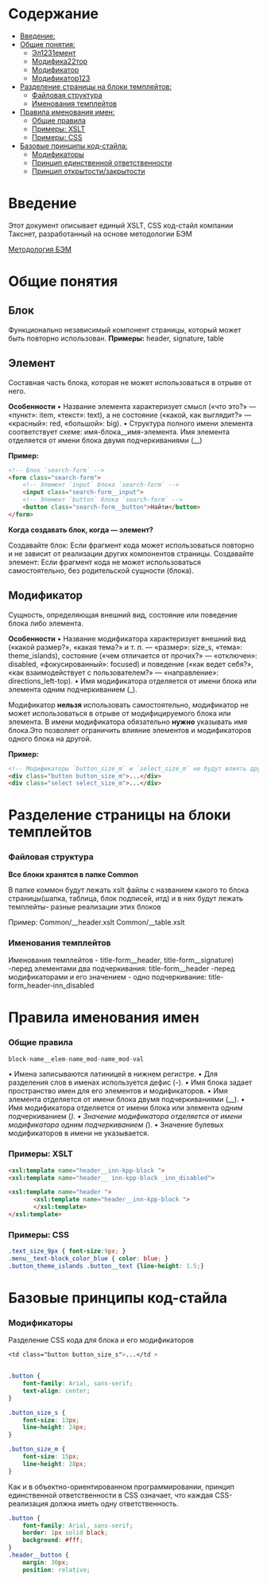 # Содержание
- [Введение:](#user-content-Введение)
- [Общие понятия:](#user-content-Общие-понятия)
    - [Эл1231емент](#user-content-Элемент)
    - [Модифика22тор](#user-content-Модификатор) 
    - [Модификатор](#user-content-Модификатор)
    - [Модификатор123](#user-content-Модификатор)
- [Разделение страницы на блоки темплейтов:](#user-content-Разделение-страницы-на-блоки-темплейтов)
    - [Файловая структура](#user-content-Элементы-типов-type-members)
    - [Именования темплейтов](#user-content-Именования-темплейтов)
- [Правила именования имен:](#user-content-Правила-именования-имен)
    - [Общие правила](#user-content-Общие-правила)
    - [Примеры: XSLT](#user-content-Примеры:-XSLT)
    - [Примеры: CSS](#user-content-Примеры:-CSS)
- [Базовые принципы код-стайла:](#user-content-Базовые-принципы-код-стайла)
    - [Модификаторы](#user-content-Модификаторы)
    - [Принцип единственной ответственности](#user-content-Принцип-единственной-ответственности)
    - [Принцип открытости/закрытости](#user-content-Принцип-открытости/закрытости)
    
# Введение

Этот документ описывает единый XSLT, CSS код-стайл  компании Такснет, разработанный на основе методологии БЭМ

[Методология БЭМ](https://ru.bem.info/methodology/)

# Общие понятия
## Блок
Функционально независимый компонент страницы, который может быть повторно использован. 
**Примеры:**  header, signature, table


## Элемент

Составная часть блока, которая не может использоваться в отрыве от него.

**Особенности**
  •	Название элемента характеризует смысл («что это?» — «пункт»: item, «текст»: text), а не состояние («какой, как выглядит?» — «красный»: red, «большой»: big).
  •	Структура полного имени элемента соответствует схеме: имя-блока__имя-элемента. Имя элемента отделяется от имени блока двумя подчеркиваниями (__)

  **Пример:**

```html
<!-- Блок `search-form` -->
<form class="search-form">
    <!-- Элемент `input` блока `search-form` -->
    <input class="search-form__input">
    <!-- Элемент `button` блока `search-form` -->
    <button class="search-form__button">Найти</button>
</form>

```

**Когда создавать блок, когда — элемент?**

   Создавайте блок: Если фрагмент кода может использоваться повторно и не зависит от реализации других компонентов страницы.
   Создавайте элемент:  Если фрагмент кода не может использоваться самостоятельно, без родительской сущности (блока).


## Модификатор

Cущность, определяющая внешний вид, состояние или поведение блока либо элемента.

**Особенности**
  •	Название модификатора характеризует внешний вид («какой размер?», «какая тема?» и т. п. — «размер»: size_s, «тема»: theme_islands), состояние («чем отличается от прочих?» — «отключен»: disabled, «фокусированный»: focused) и поведение («как ведет себя?», «как взаимодействует с пользователем?» — «направление»: directions_left-top).
  •	Имя модификатора отделяется от имени блока или элемента одним подчеркиванием (_).



Модификатор **нельзя** использовать самостоятельно, модификатор не может использоваться в отрыве от модифицируемого блока или элемента. 
В имени модификатора обязательно **нужно** указывать имя блока.Это позволяет ограничить влияние элементов и модификаторов одного блока на другой.

**Пример:**

```html
<!-- Модификаторы `button_size_m` и `select_size_m` не будут влиять друг на друга. -->
<div class="button button_size_m">...</div>
<div class="select select_size_m">...</div>


```


# Разделение страницы на блоки темплейтов
### Файловая структура

**Все блоки хранятся в папке Common**

В папке коммон будут лежать xslt файлы с названием какого то блока страницы(шапка, таблица, блок подписей, итд) и в них будут лежать темплейты- разные реализации этих блоков

Пример:
Common/__header.xslt
Common/__table.xslt


### Именования темплейтов

Именования темплейтов - title-form__header, title-form__signature)
-перед элементами два подчеркивания: title-form__header
-перед модификаторами и его значением - одно подчеркивание: title-form_header-inn_disabled

# Правила именования имен
### Общие правила

```csharp
block-name__elem-name_mod-name_mod-val

```

•	Имена записываются латиницей в нижнем регистре.
•	Для разделения слов в именах используется дефис (-).
•	Имя блока задает пространство имен для его элементов и модификаторов.
•	Имя элемента отделяется от имени блока двумя подчеркиваниями (__).
•	Имя модификатора отделяется от имени блока или элемента одним подчеркиванием (_).
•	Значение модификатора отделяется от имени модификатора одним подчеркиванием (_).
•	Значение булевых модификаторов в имени не указывается.


### Примеры: XSLT

```html
<xsl:template name="header__inn-kpp-block ">
<xsl:template name="header__ inn-kpp-block _inn_disabled">

<xsl:template name="header ">
       <xsl:template name="header__inn-kpp-block ">
       </xsl:template>
</xsl:template>

```

### Примеры: CSS

```css
.text_size_9px { font-size:9px; }  
.menu__text-block_color_blue { color: blue; }  
.button_theme_islands .button__text {line-height: 1.5;}

```

# Базовые принципы код-стайла
### Модификаторы


Разделение CSS кода для блока и его модификаторов

```css
<td class="button button_size_s">...</td >


.button {
    font-family: Arial, sans-serif;
    text-align: center;
}

.button_size_s {
    font-size: 13px;
    line-height: 24px;
}

.button_size_m {
    font-size: 15px;
    line-height: 28px;
}

```


Как и в объектно-ориентированном программировании, принцип единственной ответственности в CSS означает, что каждая CSS-реализация должна иметь одну ответственность.
```css
.button {
    font-family: Arial, sans-serif; 
    border: 1px solid black;
    background: #fff;
}
.header__button {
    margin: 30px;
    position: relative;
